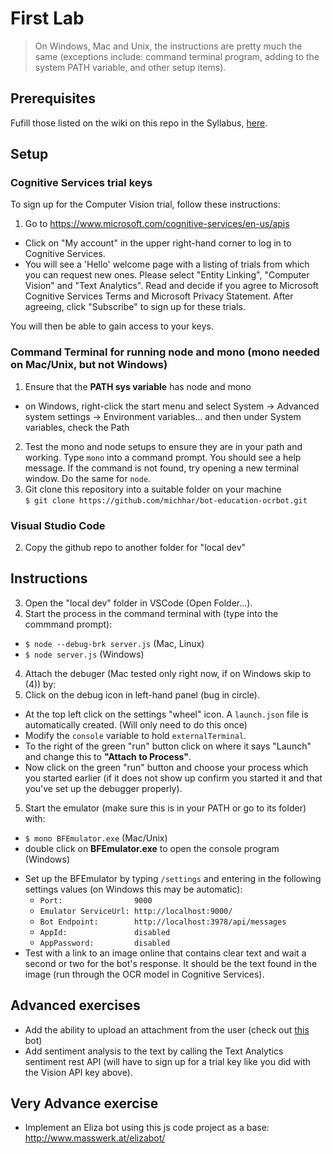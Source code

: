 # First Lab

> On Windows, Mac and Unix, the instructions are pretty much the same (exceptions include:  command terminal program, adding to the system PATH variable, and other setup items).

## Prerequisites

Fufill those listed on the wiki on this repo in the Syllabus, [here](https://github.com/michhar/bot-education-ocrbot/wiki/Data-Science-Conference-Syllabus).

## Setup

### Cognitive Services trial keys

To sign up for the Computer Vision trial, follow these instructions:

1.  Go to https://www.microsoft.com/cognitive-services/en-us/apis
*  Click on "My account" in the upper right-hand corner to log in to Cognitive Services.
*  You will see a 'Hello' welcome page with a listing of trials from which you can request new ones.  Please select "Entity Linking", "Computer Vision" and "Text Analytics".  Read and decide if you agree to Microsoft Cognitive Services Terms and Microsoft Privacy Statement.  After agreeing, click "Subscribe" to sign up for these trials.  

You will then be able to gain access to your keys.

### Command Terminal for running node and mono (mono needed on Mac/Unix, but not Windows)

1.  Ensure that the **PATH sys variable** has node and mono 
  * on Windows, right-click the start menu and select System -> Advanced system settings -> Environment variables... and then under System variables, check the Path
2.  Test the mono and node setups to ensure they are in your path and working.  Type `mono` into a command prompt.  You should see a help message.  If the command is not found, try opening a new terminal window.  Do the same for `node`.
3.  Git clone this repository into a suitable folder on your machine
<br> `$ git clone https://github.com/michhar/bot-education-ocrbot.git`

### Visual Studio Code

2.  Copy the github repo to another folder for "local dev"

## Instructions

3.  Open the "local dev" folder in VSCode (Open Folder...).
3.  Start the process in the command terminal with (type into the commmand prompt):
  - `$ node --debug-brk server.js` (Mac, Linux)
  - `$ node server.js` (Windows)
4.  Attach the debuger (Mac tested only right now, if on Windows skip to (4)) by:
  1.  Click on the debug icon in left-hand panel (bug in circle).
  *  At the top left click on the settings "wheel" icon.  A `launch.json` file is automatically created. (Will only need to do this once)
  *  Modify the `console` variable to hold `externalTerminal`.
  *  To the right of the green "run" button click on where it says "Launch" and change this to **"Attach to Process"**.
  *  Now click on the green "run" button and choose your process which you started earlier (if it does not show up confirm you started it and that you've set up the debugger properly).
5.  Start the emulator (make sure this is in your PATH or go to its folder) with:
  - `$ mono BFEmulator.exe` (Mac/Unix)
  - double click on **BFEmulator.exe** to open the console program (Windows)
* Set up the BFEmulator by typing `/settings` and entering in the following settings values (on Windows this may be automatic):
  - `Port:                9000`
  - `Emulator ServiceUrl: http://localhost:9000/`
  - `Bot Endpoint:        http://localhost:3978/api/messages`
  - `AppId:               disabled`
  - `AppPassword:         disabled`
* Test with a link to an image online that contains clear text and wait a second or two for the bot's response.  It should be the text found in the image (run through the OCR model in Cognitive Services).

## Advanced exercises

* Add the ability to upload an attachment from the user (check out [this](https://github.com/Microsoft/BotBuilder-Samples/blob/master/Node/core-ReceiveAttachment/app.js) bot)
* Add sentiment analysis to the text by calling the Text Analytics sentiment rest API (will have to sign up for a trial key like you did with the Vision API key above).

## Very Advance exercise

* Implement an Eliza bot using this js code project as a base:  http://www.masswerk.at/elizabot/


